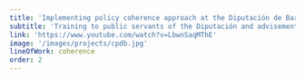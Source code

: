 ```yaml
---
title: 'Implementing policy coherence approach at the Diputación de Barcelona'
subtitle: 'Training to public servants of the Diputación and advisement in the development of strategies and indicators to trace the implementation of the Policy Coherence Principle.'
link: 'https://www.youtube.com/watch?v=LbwnSaqMThE'
image: '/images/projects/cpdb.jpg'
lineOfWork: coherence
order: 2
---
```

